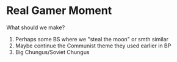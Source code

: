 # Real Gamer Moment
What should we make?

1. Perhaps some BS where we "steal the moon" or smth similar
2. Maybe continue the Communist theme they used earlier in BP 
3. Big Chungus/Soviet Chungus